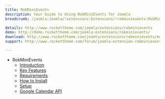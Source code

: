 ```yaml
---
title: RokMiniEvents
description: Your Guide to Using RokMiniEvents for Joomla
breadcrumb: /joomla:Joomla/!extensions:Extensions/!rokminievents:RokMiniEvents

details: http://www.rockettheme.com/joomla/extensions/rokminievents
demo: http://demo.rockettheme.com/joomla-extensions/rokminievents/
download: http://www.rockettheme.com/joomla/extensions/rokminievents/modal/downloads
support: http://www.rockettheme.com/forum/joomla-extension-rokminievents/

---
```


* RokMiniEvents
    * [Introduction]()
    * [Key Features](INDEX.md#key-features)
    * [Requirements](INDEX.md#requirements)
    * [How to Install](INDEX.md#how-to-install)
    * [Setup](rokminievents_use.md)
    * [Google Calendar API](google.md)